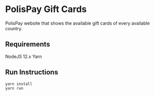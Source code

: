 # PolisPay Gift Cards

PolisPay website that shows the available gift cards of every available country.

## Requirements
NodeJS 12.x
Yarn

## Run Instructions
```javascript
yarn install
yarn run
```
